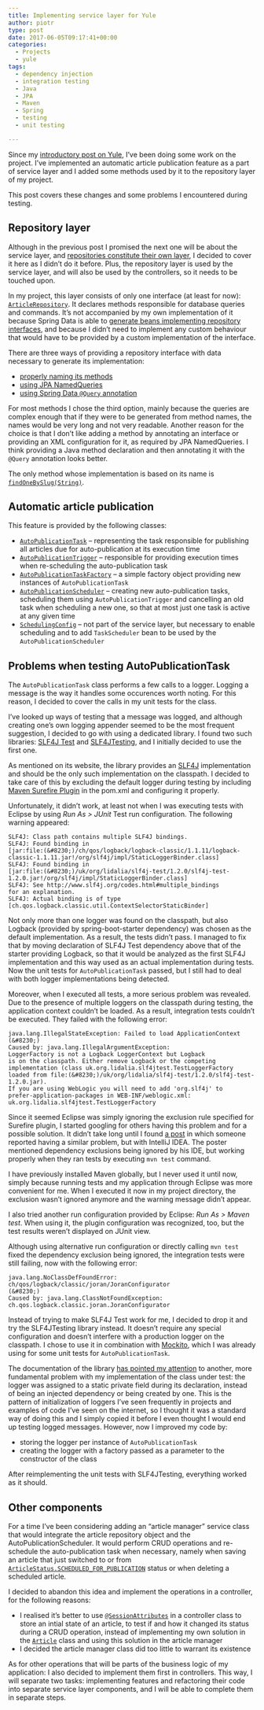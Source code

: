 ```yaml
---
title: Implementing service layer for Yule
author: piotr
type: post
date: 2017-06-05T09:17:41+00:00
categories:
  - Projects
  - yule
tags:
  - dependency injection
  - integration testing
  - Java
  - JPA
  - Maven
  - Spring
  - testing
  - unit testing

---
```

Since my [introductory post on Yule][1], I&#8217;ve been doing some work on the project. I&#8217;ve implemented an automatic article publication feature as a part of service layer and I added some methods used by it to the repository layer of my project.

This post covers these changes and some problems I encountered during testing.

<!--more-->

## Repository layer

Although in the previous post I promised the next one will be about the service layer, and [repositories constitute their own layer][2], I decided to cover it here as I didn&#8217;t do it before. Plus, the repository layer is used by the service layer, and will also be used by the controllers, so it needs to be touched upon.

In my project, this layer consists of only one interface (at least for now): [`ArticleRepository`][3]. It declares methods responsible for database queries and commands. It&#8217;s not accompanied by my own implementation of it because Spring Data is able to [generate beans implementing repository interfaces][4], and because I didn&#8217;t need to implement any custom behaviour that would have to be provided by a custom implementation of the interface.

There are three ways of providing a repository interface with data necessary to generate its implementation:

  * [properly naming its methods][5]
  * [using JPA NamedQueries][6]
  * [using Spring Data `@Query` annotation][7]

For most methods I chose the third option, mainly because the queries are complex enough that if they were to be generated from method names, the names would be very long and not very readable. Another reason for the choice is that I don&#8217;t like adding a method by annotating an interface or providing an XML configuration for it, as required by JPA NamedQueries. I think providing a Java method declaration and then annotating it with the `@Query` annotation looks better.

The only method whose implementation is based on its name is [`findOneBySlug(String)`][8].

## Automatic article publication

This feature is provided by the following classes:

  * [`AutoPublicationTask`][9] &#8211; representing the task responsible for publishing all articles due for auto-publication at its execution time
  * [`AutoPublicationTrigger`][10] &#8211; responsible for providing execution times when re-scheduling the auto-publication task
  * [`AutoPublicationTaskFactory`][11] &#8211; a simple factory object providing new instances of `AutoPublicationTask`
  * [`AutoPublicationScheduler`][12] &#8211; creating new auto-publication tasks, scheduling them using `AutoPublicationTrigger` and cancelling an old task when scheduling a new one, so that at most just one task is active at any given time
  * [`SchedulingConfig`][13] &#8211; not part of the service layer, but necessary to enable scheduling and to add `TaskScheduler` bean to be used by the `AutoPublicationScheduler`

## Problems when testing AutoPublicationTask

The `AutoPublicationTask` class performs a few calls to a logger. Logging a message is the way it handles some occurences worth noting. For this reason, I decided to cover the calls in my unit tests for the class.

I&#8217;ve looked up ways of testing that a message was logged, and although creating one&#8217;s own logging appender seemed to be the most frequent suggestion, I decided to go with using a dedicated library. I found two such libraries: [SLF4J Test][14] and [SLF4JTesting][15], and I initially decided to use the first one.

As mentioned on its website, the library provides an [SLF4J][16] implementation and should be the only such implementation on the classpath. I decided to take care of this by excluding the default logger during testing by including [Maven Surefire Plugin][17] in the pom.xml and configuring it properly.

Unfortunately, it didn&#8217;t work, at least not when I was executing tests with Eclipse by using _Run As > JUnit_ Test run configuration. The following warning appeared:

```text
SLF4J: Class path contains multiple SLF4J bindings.
SLF4J: Found binding in
[jar:file:(&#8230;)/ch/qos/logback/logback-classic/1.1.11/logback-classic-1.1.11.jar!/org/slf4j/impl/StaticLoggerBinder.class]
SLF4J: Found binding in
[jar:file:(&#8230;)/uk/org/lidalia/slf4j-test/1.2.0/slf4j-test-1.2.0.jar!/org/slf4j/impl/StaticLoggerBinder.class]
SLF4J: See http://www.slf4j.org/codes.html#multiple_bindings
for an explanation.
SLF4J: Actual binding is of type
[ch.qos.logback.classic.util.ContextSelectorStaticBinder]
```

Not only more than one logger was found on the classpath, but also Logback (provided by spring-boot-starter dependency) was chosen as the default implementation. As a result, the tests didn&#8217;t pass. I managed to fix that by moving declaration of SLF4J Test dependency above that of the starter providing Logback, so that it would be analyzed as the first SLF4J implementation and this way used as an actual implementation during tests. Now the unit tests for `AutoPublicationTask` passed, but I still had to deal with both logger implementations being detected.

Moreover, when I executed all tests, a more serious problem was revealed. Due to the presence of multiple loggers on the classpath during testing, the application context couldn&#8217;t be loaded. As a result, integration tests couldn&#8217;t be executed. They failed with the following error:

```text
java.lang.IllegalStateException: Failed to load ApplicationContext
(&#8230;)
Caused by: java.lang.IllegalArgumentException:
LoggerFactory is not a Logback LoggerContext but Logback
is on the classpath. Either remove Logback or the competing
implementation (class uk.org.lidalia.slf4jtest.TestLoggerFactory
loaded from file:(&#8230;)/uk/org/lidalia/slf4j-test/1.2.0/slf4j-test-1.2.0.jar).
If you are using WebLogic you will need to add 'org.slf4j' to
prefer-application-packages in WEB-INF/weblogic.xml:
uk.org.lidalia.slf4jtest.TestLoggerFactory
```

Since it seemed Eclipse was simply ignoring the exclusion rule specified for Surefire plugin, I started googling for others having this problem and for a possible solution. It didn&#8217;t take long until I found [a post][18] in which someone reported having a similar problem, but with IntelliJ IDEA. The poster mentioned dependency exclusions being ignored by his IDE, but working properly when they ran tests by executing `mvn test` command.

I have previously installed Maven globally, but I never used it until now, simply because running tests and my application through Eclipse was more convenient for me. When I executed it now in my project directory, the exclusion wasn&#8217;t ignored anymore and the warning message didn&#8217;t appear.

I also tried another run configuration provided by Eclipse: _Run As > Maven test_. When using it, the plugin configuration was recognized, too, but the test results weren&#8217;t displayed on JUnit view.

Although using alternative run configuration or directly calling `mvn test` fixed the dependency exclusion being ignored, the integration tests were still failing, now with the following error:

```text
java.lang.NoClassDefFoundError:
ch/qos/logback/classic/joran/JoranConfigurator
(&#8230;)
Caused by: java.lang.ClassNotFoundException:
ch.qos.logback.classic.joran.JoranConfigurator
```

Instead of trying to make SLF4J Test work for me, I decided to drop it and try the SLF4JTesting library instead. It doesn&#8217;t require any special configuration and doesn&#8217;t interfere with a production logger on the classpath. I chose to use it in combination with [Mockito][19], which I was already using for some unit tests for `AutoPublicationTask`.

The documentation of the library [has pointed my attention][20] to another, more fundamental problem with my implementation of the class under test: the logger was assigned to a static private field during its declaration, instead of being an injected dependency or being created by one. This is the pattern of initialization of loggers I&#8217;ve seen frequently in projects and examples of code I&#8217;ve seen on the internet, so I thought it was a standard way of doing this and I simply copied it before I even thought I would end up testing logged messages. However, now I improved my code by:

  * storing the logger per instance of `AutoPublicationTask`
  * creating the logger with a factory passed as a parameter to the constructor of the class

After reimplementing the unit tests with SLF4JTesting, everything worked as it should.

## Other components

For a time I&#8217;ve been considering adding an &#8220;article manager&#8221; service class that would integrate the article repository object and the AutoPublicationScheduler. It would perform CRUD operations and re-schedule the auto-publication task when necessary, namely when saving an article that just switched to or from [`ArticleStatus.SCHEDULED_FOR_PUBLICATION`][21] status or when deleting a scheduled article.

I decided to abandon this idea and implement the operations in a controller, for the following reasons:

  * I realised it&#8217;s better to use [`@SessionAttributes`][22] in a controller class to store an intial state of an article, to test if and how it changed its status during a CRUD operation, instead of implementing my own solution in the [`Article`][23] class and using this solution in the article manager
  * I decided the article manager class did too little to warrant its existence

As for other operations that will be parts of the business logic of my application: I also decided to implement them first in controllers. This way, I will separate two tasks: implementing features and refactoring their code into separate service layer components, and I will be able to complete them in separate steps.

 [1]: https://reusingthewheel.wordpress.com/2017/05/16/a-new-blog-engine-project/
 [2]: https://stackoverflow.com/questions/22963352/difference-between-repository-and-service-layer
 [3]: https://github.com/piotr-rusin/yule/blob/1284de5285a8fb6d30531d5fc26d20231a851679/src/main/java/com/github/piotr_rusin/yule/repository/ArticleRepository.java
 [4]: https://docs.spring.io/spring-data/jpa/docs/current/reference/html/#repositories.query-methods
 [5]: http://docs.spring.io/spring-data/jpa/docs/1.3.0.RELEASE/reference/html/jpa.repositories.html#d0e1045
 [6]: http://docs.spring.io/spring-data/jpa/docs/1.3.0.RELEASE/reference/html/jpa.repositories.html#jpa.query-methods.named-queries
 [7]: http://docs.spring.io/spring-data/jpa/docs/1.3.0.RELEASE/reference/html/jpa.repositories.html#jpa.query-methods.at-query
 [8]: https://github.com/piotr-rusin/yule/blob/1284de5285a8fb6d30531d5fc26d20231a851679/src/main/java/com/github/piotr_rusin/yule/repository/ArticleRepository.java#L57
 [9]: https://github.com/piotr-rusin/yule/blob/1284de5285a8fb6d30531d5fc26d20231a851679/src/main/java/com/github/piotr_rusin/yule/service/AutoPublicationTask.java
 [10]: https://github.com/piotr-rusin/yule/blob/1284de5285a8fb6d30531d5fc26d20231a851679/src/main/java/com/github/piotr_rusin/yule/service/AutoPublicationTrigger.java
 [11]: https://github.com/piotr-rusin/yule/blob/1284de5285a8fb6d30531d5fc26d20231a851679/src/main/java/com/github/piotr_rusin/yule/service/AutoPublicationTaskFactory.java
 [12]: https://github.com/piotr-rusin/yule/blob/1284de5285a8fb6d30531d5fc26d20231a851679/src/main/java/com/github/piotr_rusin/yule/service/AutoPublicationScheduler.java
 [13]: https://github.com/piotr-rusin/yule/blob/1284de5285a8fb6d30531d5fc26d20231a851679/src/main/java/com/github/piotr_rusin/yule/config/SchedulingConfig.java
 [14]: http://projects.lidalia.org.uk/slf4j-test/
 [15]: https://github.com/portingle/slf4jtesting
 [16]: https://www.slf4j.org/
 [17]: http://maven.apache.org/surefire/maven-surefire-plugin/
 [18]: https://intellij-support.jetbrains.com/hc/en-us/community/posts/206253879-IDEA-not-honoring-maven-surefire-properties
 [19]: http://site.mockito.org/
 [20]: https://github.com/portingle/slf4jtesting#basic-example
 [21]: https://github.com/piotr-rusin/yule/blob/1284de5285a8fb6d30531d5fc26d20231a851679/src/main/java/com/github/piotr_rusin/yule/domain/ArticleStatus.java#L41
 [22]: http://docs.spring.io/spring-framework/docs/current/javadoc-api/org/springframework/web/bind/annotation/SessionAttributes.html
 [23]: https://github.com/piotr-rusin/yule/blob/1284de5285a8fb6d30531d5fc26d20231a851679/src/main/java/com/github/piotr_rusin/yule/domain/Article.java
